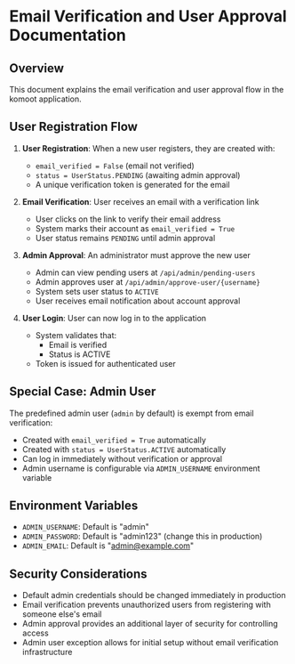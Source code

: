 # Email Verification and User Approval Documentation

## Overview

This document explains the email verification and user approval flow in the komoot application.

## User Registration Flow

1. **User Registration**: When a new user registers, they are created with:
   - `email_verified = False` (email not verified)
   - `status = UserStatus.PENDING` (awaiting admin approval)
   - A unique verification token is generated for the email

2. **Email Verification**: User receives an email with a verification link
   - User clicks on the link to verify their email address
   - System marks their account as `email_verified = True`
   - User status remains `PENDING` until admin approval

3. **Admin Approval**: An administrator must approve the new user
   - Admin can view pending users at `/api/admin/pending-users`
   - Admin approves user at `/api/admin/approve-user/{username}`
   - System sets user status to `ACTIVE`
   - User receives email notification about account approval

4. **User Login**: User can now log in to the application
   - System validates that:
     - Email is verified
     - Status is ACTIVE
   - Token is issued for authenticated user

## Special Case: Admin User

The predefined admin user (`admin` by default) is exempt from email verification:

- Created with `email_verified = True` automatically
- Created with `status = UserStatus.ACTIVE` automatically
- Can log in immediately without verification or approval
- Admin username is configurable via `ADMIN_USERNAME` environment variable

## Environment Variables

- `ADMIN_USERNAME`: Default is "admin"
- `ADMIN_PASSWORD`: Default is "admin123" (change this in production)
- `ADMIN_EMAIL`: Default is "admin@example.com"

## Security Considerations

- Default admin credentials should be changed immediately in production
- Email verification prevents unauthorized users from registering with someone else's email
- Admin approval provides an additional layer of security for controlling access
- Admin user exception allows for initial setup without email verification infrastructure
